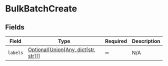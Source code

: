 # BulkBatchCreate


## Fields

| Field                                                                                | Type                                                                                 | Required                                                                             | Description                                                                          |
| ------------------------------------------------------------------------------------ | ------------------------------------------------------------------------------------ | ------------------------------------------------------------------------------------ | ------------------------------------------------------------------------------------ |
| `labels`                                                                             | [Optional[Union[Any, dict[str, str]]]](../../models/shared/bulkbatchcreatelabels.md) | :heavy_minus_sign:                                                                   | N/A                                                                                  |